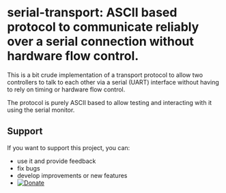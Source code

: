 # serial-transport: ASCII based protocol to communicate reliably over a serial connection without hardware flow control.

This is a bit crude implementation of a transport protocol to allow two controllers to talk to each other via a serial (UART) interface without having to rely on timing or hardware flow control.

The protocol is purely ASCII based to allow testing and interacting with it using the serial monitor.

## Support

If you want to support this project, you can:

 * use it and provide feedback
 * fix bugs
 * develop improvements or new features
 * [![Donate](https://img.shields.io/badge/Donate-with%20PayPal-blue.svg)](https://www.paypal.com/donate/?hosted_button_id=BSKYG5C8S8HVU)
